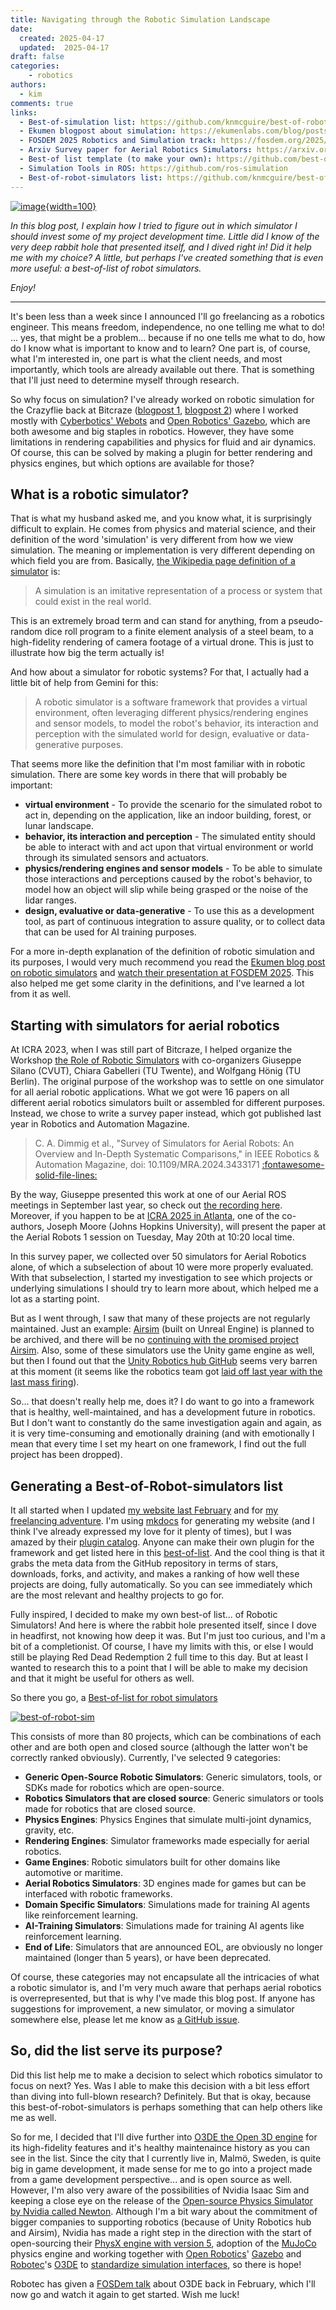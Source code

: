 ```yaml
---
title: Navigating through the Robotic Simulation Landscape
date:
  created: 2025-04-17
  updated:  2025-04-17
draft: false
categories: 
    - robotics
authors:
  - kim
comments: true
links:
  - Best-of-simulation list: https://github.com/knmcguire/best-of-robot-simulators
  - Ekumen blogpost about simulation: https://ekumenlabs.com/blog/posts/accelerate-robotic-dev-sim/
  - FOSDEM 2025 Robotics and Simulation track: https://fosdem.org/2025/schedule/track/robotics/
  - Arxiv Survey paper for Aerial Robotics Simulators: https://arxiv.org/abs/2311.02296
  - Best-of list template (to make your own): https://github.com/best-of-lists/best-of
  - Simulation Tools in ROS: https://github.com/ros-simulation
  - Best-of-robot-simulators list: https://github.com/knmcguire/best-of-robot-simulators
---
```


<script data-goatcounter="https://knmcguire.goatcounter.com/count"
async src="//gc.zgo.at/count.js"></script>

[![image](images/best-of-robot-sim.png){width=100}](simulation_landscape.md)


_In this blog post, I explain how I tried to figure out in which simulator I should invest some of my project development time. Little did I know of the very deep rabbit hole that presented itself, and I dived right in! Did it help me with my choice? A little, but perhaps I've created something that is even more useful: a best-of-list of robot simulators._

_Enjoy!_

<!-- more -->

___

It's been less than a week since I announced I'll go freelancing as a robotics engineer. This means freedom, independence, no one telling me what to do! ... yes, that might be a problem... because if no one tells me what to do, how do I know what is important to know and to learn? One part is, of course, what I'm interested in, one part is what the client needs, and most importantly, which tools are already available out there. That is something that I'll just need to determine myself through research.

So why focus on simulation? I've already worked on robotic simulation for the Crazyflie back at Bitcraze ([blogpost 1](https://www.bitcraze.io/2021/12/simulation-possibilities/), [blogpost 2](https://www.bitcraze.io/2022/03/updates-on-simulation-work/)) where I worked mostly with [Cyberbotics' Webots](https://cyberbotics.com/) and [Open Robotics' Gazebo](https://gazebosim.org/home), which are both awesome and big staples in robotics. However, they have some limitations in rendering capabilities and physics for fluid and air dynamics. Of course, this can be solved by making a plugin for better rendering and physics engines, but which options are available for those?

## What is a robotic simulator?

That is what my husband asked me, and you know what, it is surprisingly difficult to explain. He comes from physics and material science, and their definition of the word 'simulation' is very different from how we view simulation. The meaning or implementation is very different depending on which field you are from. Basically, [the Wikipedia page definition of a simulator](https://en.wikipedia.org/wiki/Simulation) is:

> A simulation is an imitative representation of a process or system that could exist in the real world.

This is an extremely broad term and can stand for anything, from a pseudo-random dice roll program to a finite element analysis of a steel beam, to a high-fidelity rendering of camera footage of a virtual drone. This is just to illustrate how big the term actually is!

And how about a simulator for robotic systems? For that, I actually had a little bit of help from Gemini for this:

> A robotic simulator is a software framework that provides a virtual environment, often leveraging different physics/rendering engines and sensor models, to model the robot's behavior, its interaction and perception with the simulated world for design, evaluative or data-generative purposes.

That seems more like the definition that I'm most familiar with in robotic simulation. There are some key words in there that will probably be important:

- **virtual environment** - To provide the scenario for the simulated robot to act in, depending on the application, like an indoor building, forest, or lunar landscape.
- **behavior, its interaction and perception** - The simulated entity should be able to interact with and act upon that virtual environment or world through its simulated sensors and actuators.
- **physics/rendering engines and sensor models** - To be able to simulate those interactions and perceptions caused by the robot's behavior, to model how an object will slip while being grasped or the noise of the lidar ranges.
- **design, evaluative or data-generative** - To use this as a development tool, as part of continuous integration to assure quality, or to collect data that can be used for AI training purposes.

For a more in-depth explanation of the definition of robotic simulation and its purposes, I would very much recommend you read the [Ekumen blog post on robotic simulators](https://ekumenlabs.com/blog/posts/accelerate-robotic-dev-sim/) and [watch their presentation at FOSDEM 2025](https://fosdem.org/2025/schedule/event/fosdem-2025-6252-accelerating-robotics-development-through-simulation/). This also helped me get some clarity in the definitions, and I've learned a lot from it as well.

## Starting with simulators for aerial robotics

At ICRA 2023, when I was still part of Bitcraze, I helped organize the Workshop [the Role of Robotic Simulators](https://imrclab.github.io/workshop-uav-sims-icra2023/) with co-organizers Giuseppe Silano (CVUT), Chiara Gabelleri (TU Twente), and Wolfgang Hönig (TU Berlin). The original purpose of the workshop was to settle on one simulator for all aerial robotic applications. What we got were 16 papers on all different aerial robotics simulators built or assembled for different purposes. Instead, we chose to write a survey paper instead, which got published last year in Robotics and Automation Magazine.

> C. A. Dimmig et al., "Survey of Simulators for Aerial Robots: An Overview and In-Depth Systematic Comparisons," in IEEE Robotics & Automation Magazine, doi: 10.1109/MRA.2024.3433171 [:fontawesome-solid-file-lines:](https://arxiv.org/abs/2311.02296)

By the way, Giuseppe presented this work at one of our Aerial ROS meetings in September last year, so check out [the recording here](https://arxiv.org/abs/2311.02296). Moreover, if you happen to be at [ICRA 2025 in Atlanta](https://2025.ieee-icra.org/), one of the co-authors, Joseph Moore (Johns Hopkins University), will present the paper at the Aerial Robots 1 session on Tuesday, May 20th at 10:20 local time.

In this survey paper, we collected over 50 simulators for Aerial Robotics alone, of which a subselection of about 10 were more properly evaluated. With that subselection, I started my investigation to see which projects or underlying simulations I should try to learn more about, which helped me a lot as a starting point.

But as I went through, I saw that many of these projects are not regularly maintained. Just an example: [Airsim](https://github.com/microsoft/AirSim) (built on Unreal Engine) is planned to be archived, and there will be no [continuing with the promised project Airsim](https://www.businessinsider.com/microsoft-shutters-project-airsim-ai-strategy-openai-2023-10). Also, some of these simulators use the Unity game engine as well, but then I found out that the [Unity Robotics hub GitHub](https://github.com/Unity-Technologies/Unity-Robotics-Hub/tree/main) seems very barren at this moment (it seems like the robotics team got [laid off last year with the last mass firing](https://techcrunch.com/2024/01/09/unity-to-lay-off-another-1800-employees-representing-25-of-its-workforce/#:~:text=Just%20a%20few%20weeks%20after%20its%20most%20recent,improve%20its%20financial%20performance%20after%20a%20difficult%20year.)).

So... that doesn't really help me, does it? I do want to go into a framework that is healthy, well-maintained, and has a development future in robotics. But I don't want to constantly do the same investigation again and again, as it is very time-consuming and emotionally draining (and with emotionally I mean that every time I set my heart on one framework, I find out the full project has been dropped).

## Generating a Best-of-Robot-simulators list

It all started when I updated [my website last February](first_blogpost.md/#how-did-i-make-the-website-and-blog) and for [my freelancing adventure](going_solo.md/#my-new-portfolio). I'm using [mkdocs](https://www.mkdocs.org/) for generating my website (and I think I've already expressed my love for it plenty of times), but I was amazed by their [plugin catalog](https://github.com/mkdocs/catalog). Anyone can make their own plugin for the framework and get listed here in this [best-of-list](https://github.com/best-of-lists/best-of). And the cool thing is that it grabs the meta data from the GitHub repository in terms of stars, downloads, forks, and activity, and makes a ranking of how well these projects are doing, fully automatically. So you can see immediately which are the most relevant and healthy projects to go for.

Fully inspired, I decided to make my own best-of list... of Robotic Simulators! And here is where the rabbit hole presented itself, since I dove in headfirst, not knowing how deep it was. But I'm just too curious, and I'm a bit of a completionist. Of course, I have my limits with this, or else I would still be playing Red Dead Redemption 2 full time to this day. But at least I wanted to research this to a point that I will be able to make my decision and that it might be useful for others as well.

So there you go, a [Best-of-list for robot simulators](https://github.com/knmcguire/best-of-robot-simulators)

[![best-of-robot-sim](images/best-of-robot-sim.png)](https://github.com/knmcguire/best-of-robot-simulators)

This consists of more than 80 projects, which can be combinations of each other and are both open and closed source (although the latter won't be correctly ranked obviously). Currently, I've selected 9 categories:

* **Generic Open-Source Robotic Simulators**: Generic simulators, tools, or SDKs made for robotics which are open-source.
* **Robotics Simulators that are closed source**: Generic simulators or tools made for robotics that are closed source.
* **Physics Engines**: Physics Engines that simulate multi-joint dynamics, gravity, etc.
* **Rendering Engines**: Simulator frameworks made especially for aerial robotics.
* **Game Engines**: Robotic simulators built for other domains like automotive or maritime.
* **Aerial Robotics Simulators**: 3D engines made for games but can be interfaced with robotic frameworks.
* **Domain Specific Simulators**: Simulations made for training AI agents like reinforcement learning.
* **AI-Training Simulators**: Simulations made for training AI agents like reinforcement learning.
* **End of Life**: Simulators that are announced EOL, are obviously no longer maintained (longer than 5 years), or have been deprecated.

Of course, these categories may not encapsulate all the intricacies of what a robotic simulator is, and I'm very much aware that perhaps aerial robotics is overrepresented, but that is why I've made this blog post. If anyone has suggestions for improvement, a new simulator, or moving a simulator somewhere else, please let me know as [a GitHub issue](https://github.com/knmcguire/best-of-robot-simulators/issues).

## So, did the list serve its purpose?

Did this list help me to make a decision to select which robotics simulator to focus on next? Yes. Was I able to make this decision with a bit less effort than diving into full-blown research? Definitely. But that is okay, because this best-of-robot-simulators is perhaps something that can help others like me as well.

So for me, I decided that I'll dive further into [O3DE the Open 3D engine](https://o3de.org/) for its high-fidelity features and it's healthy maintenaince history as you can see in the list. Since the city that I currently live in, Malmö, Sweden, is quite big in game development, it made sense for me to go into a project made from a game development perspective... and is open source as well. However, I'm also very aware of the possibilities of Nvidia Isaac Sim and keeping a close eye on the release of the [Open-source Physics Simulator by Nvidia called Newton](https://developer.nvidia.com/blog/announcing-newton-an-open-source-physics-engine-for-robotics-simulation/). Although I'm a bit wary about the commitment of bigger companies to supporting robotics (because of Unity Robotics hub and Airsim), Nvidia has made a right step in the direction with the start of open-sourcing their [PhysX engine with version 5](https://nvidia-omniverse.github.io/PhysX/), adoption of the [MuJoCo](https://mujoco.org/) physics engine and working together with [Open Robotics](https://www.openrobotics.org/)' [Gazebo](https://gazebosim.org/home) and [Robotec](http://www.robotec.ai/)'s [O3DE](https://o3de.org/) to [standardize simulation interfaces](https://github.com/ros-simulation/simulation_interfaces), so there is hope!

Robotec has given a [FOSDem talk](https://fosdem.org/2025/schedule/event/fosdem-2025-6035-o3de-creating-realistic-simulations-with-open-source-game-engine/) about O3DE back in February, which I'll now go and watch it again to get started. Wish me luck!